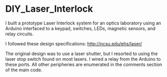 DIY_Laser_Interlock
===================

I built a prototype Laser Interlock system for an optics laboratory using an Arduino interfaced to a keypad, switches, LEDs, magnetic sensors, and relay circuits.

I followed these design specifications: http://ncsu.edu/ehs/laser/

The original design was to use a laser shutter, but I resorted to using the laser stop switch found on most lasers. I wired a relay from the Arduino to these ports. All other peripheries are enumerated in the comments section of the main code. 




